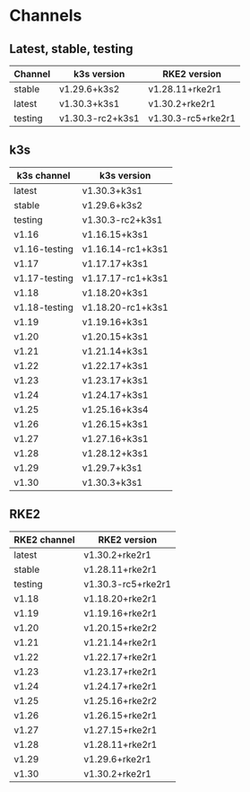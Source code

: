 # Channels

## Latest, stable, testing

| Channel | k3s version | RKE2 version |
| ------- | ----------- | ------------ |
stable|v1.29.6+k3s2|v1.28.11+rke2r1
latest|v1.30.3+k3s1|v1.30.2+rke2r1
testing|v1.30.3-rc2+k3s1|v1.30.3-rc5+rke2r1

## k3s

| k3s channel | k3s version |
| ----------- | ----------- |
| latest | v1.30.3+k3s1 |
| stable | v1.29.6+k3s2 |
| testing | v1.30.3-rc2+k3s1 |
| v1.16 | v1.16.15+k3s1 |
| v1.16-testing | v1.16.14-rc1+k3s1 |
| v1.17 | v1.17.17+k3s1 |
| v1.17-testing | v1.17.17-rc1+k3s1 |
| v1.18 | v1.18.20+k3s1 |
| v1.18-testing | v1.18.20-rc1+k3s1 |
| v1.19 | v1.19.16+k3s1 |
| v1.20 | v1.20.15+k3s1 |
| v1.21 | v1.21.14+k3s1 |
| v1.22 | v1.22.17+k3s1 |
| v1.23 | v1.23.17+k3s1 |
| v1.24 | v1.24.17+k3s1 |
| v1.25 | v1.25.16+k3s4 |
| v1.26 | v1.26.15+k3s1 |
| v1.27 | v1.27.16+k3s1 |
| v1.28 | v1.28.12+k3s1 |
| v1.29 | v1.29.7+k3s1 |
| v1.30 | v1.30.3+k3s1 |

## RKE2

| RKE2 channel | RKE2 version |
| ------------ | ----------- |
| latest | v1.30.2+rke2r1 |
| stable | v1.28.11+rke2r1 |
| testing | v1.30.3-rc5+rke2r1 |
| v1.18 | v1.18.20+rke2r1 |
| v1.19 | v1.19.16+rke2r1 |
| v1.20 | v1.20.15+rke2r2 |
| v1.21 | v1.21.14+rke2r1 |
| v1.22 | v1.22.17+rke2r1 |
| v1.23 | v1.23.17+rke2r1 |
| v1.24 | v1.24.17+rke2r1 |
| v1.25 | v1.25.16+rke2r2 |
| v1.26 | v1.26.15+rke2r1 |
| v1.27 | v1.27.15+rke2r1 |
| v1.28 | v1.28.11+rke2r1 |
| v1.29 | v1.29.6+rke2r1 |
| v1.30 | v1.30.2+rke2r1 |

